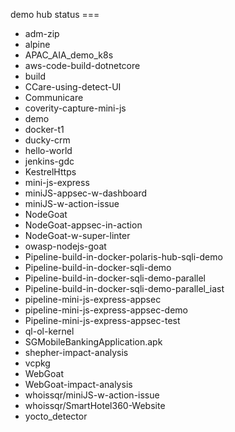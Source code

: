 demo hub status === 
* adm-zip
* alpine
* APAC_AIA_demo_k8s
* aws-code-build-dotnetcore
* build
* CCare-using-detect-UI
* Communicare
* coverity-capture-mini-js
* demo
* docker-t1
* ducky-crm
* hello-world
* jenkins-gdc
* KestrelHttps
* mini-js-express
* miniJS-appsec-w-dashboard
* miniJS-w-action-issue
* NodeGoat
* NodeGoat-appsec-in-action
* NodeGoat-w-super-linter
* owasp-nodejs-goat
* Pipeline-build-in-docker-polaris-hub-sqli-demo
* Pipeline-build-in-docker-sqli-demo
* Pipeline-build-in-docker-sqli-demo-parallel
* Pipeline-build-in-docker-sqli-demo-parallel_iast
* pipeline-mini-js-express-appsec
* pipeline-mini-js-express-appsec-demo
* Pipeline-mini-js-express-appsec-test
* ql-ol-kernel
* SGMobileBankingApplication.apk
* shepher-impact-analysis
* vcpkg
* WebGoat
* WebGoat-impact-analysis
* whoissqr/miniJS-w-action-issue
* whoissqr/SmartHotel360-Website
* yocto_detector
